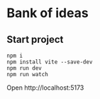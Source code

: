# Bank of ideas
## Start project
    npm i  
    npm install vite --save-dev
    npm run dev    
    npm run watch
Open http://localhost:5173
